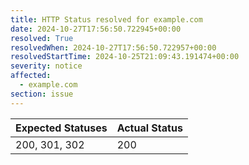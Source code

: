 ```yaml
---
title: HTTP Status resolved for example.com
date: 2024-10-27T17:56:50.722945+00:00
resolved: True
resolvedWhen: 2024-10-27T17:56:50.722957+00:00
resolvedStartTime: 2024-10-25T21:09:43.191474+00:00
severity: notice
affected:
  - example.com
section: issue
---
```


| Expected Statuses | Actual Status  |
|-------------------|----------------|
| 200, 301, 302 | 200 |
